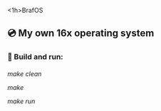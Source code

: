 <1h>BrafOS

<h2>💿️ My own 16x operating system


<h3>🔨️ Build and run:
<h6>
  
make clean

make

make run



